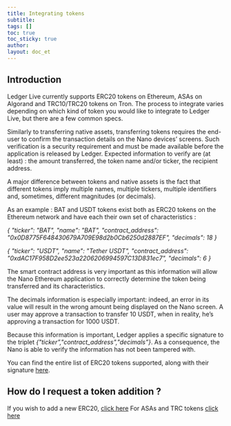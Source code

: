 ```yaml
---
title: Integrating tokens
subtitle:
tags: []
toc: true
toc_sticky: true
author:
layout: doc_et
---
```


## Introduction

Ledger Live currently supports ERC20 tokens on Ethereum, ASAs on Algorand and TRC10/TRC20 tokens on Tron. The process to integrate varies depending on which kind of token you would like to integrate to Ledger Live, but there are a few common specs.



Similarly to transferring native assets, transferring tokens requires the end-user to confirm the transaction details on the Nano devices’ screens. Such verification is a security requirement and must be made available before the application is released by Ledger. Expected information to verify are (at least) : the amount transferred, the token name and/or ticker, the recipient address.


A major difference between tokens and native assets is the fact that different tokens imply multiple names, multiple tickers, multiple identifiers and, sometimes, different magnitudes (or decimals).

As an example : BAT and USDT tokens exist both as ERC20 tokens on the Ethereum network and have each their own set of characteristics :


<i>{
  "ticker": "BAT",
  "name": "BAT",
  "contract_address": "0x0D8775F648430679A709E98d2b0Cb6250d2887EF",
  "decimals": 18
}</i>

<i>{
  "ticker": "USDT",
  "name": "Tether USDT",
  "contract_address": "0xdAC17F958D2ee523a2206206994597C13D831ec7",
  "decimals": 6
}</i>

The smart contract address is very important as this information will allow the Nano Ethereum application to correctly determine the token being transferred and its characteristics.

The decimals information is especially important: indeed, an error in its value will result in the wrong amount being displayed on the Nano screen. A user may approve a transaction to transfer 10 USDT, when in reality, he’s approving a transaction for 1000 USDT.

Because this information is important, Ledger applies a specific signature to the triplet <i>{"ticker”,"contract_address","decimals”}</i>. As a consequence, the Nano is able to verify the information has not been tampered with.

You can find the entire list of ERC20 tokens supported, along with their signature [here](https://github.com/LedgerHQ/ledgerjs/tree/master/packages/cryptoassets/data).


## How do I request a token addition ?

If you wish to add a new ERC20, [click here](../erc20)
For ASAs and TRC tokens [click here](../other-tokens)
